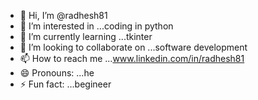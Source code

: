 - 👋 Hi, I’m @radhesh81
- 👀 I’m interested in ...coding in python 
- 🌱 I’m currently learning ...tkinter
- 💞️ I’m looking to collaborate on ...software development
- 📫 How to reach me ...www.linkedin.com/in/radhesh81
- 😄 Pronouns: ...he
- ⚡ Fun fact: ...begineer

<!---
radhesh81/radhesh81 is a ✨ special ✨ repository because its `README.md` (this file) appears on your GitHub profile.
You can click the Preview link to take a look at your changes.
--->
